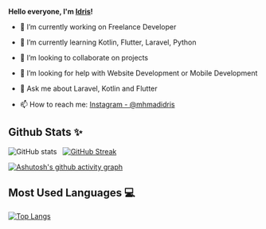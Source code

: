 **Hello everyone, I'm [Idris](https://github.com/mhmadidris)!**
- 🔭 I’m currently working on Freelance Developer

- 🌱 I’m currently learning Kotlin, Flutter, Laravel, Python

- 👯 I’m looking to collaborate on projects

- 🤔 I’m looking for help with Website Development or Mobile Development

- 💬 Ask me about Laravel, Kotlin and Flutter

- 📫 How to reach me: [Instagram - @mhmadidris](https://www.instagram.com/mhmadidris/)

**Github Stats ✨**
---


![GitHub stats](https://github-readme-stats.vercel.app/api?username=mhmadidris&show_icons=true&theme=radical)
&nbsp;
[![GitHub Streak](https://streak-stats.demolab.com/?user=mhmadidris&theme=dark)](https://git.io/streak-stats)

[![Ashutosh's github activity graph](https://github-readme-activity-graph.cyclic.app/graph?username=mhmadidris&custom_title=Github%20Activity&hide_border=true)](https://github.com/ashutosh00710/github-readme-activity-graph)

**Most Used Languages 💻**
---
[![Top Langs](https://github-readme-stats.vercel.app/api/top-langs/?username=mhmadidris&hide_progress=true)](https://github.com/anuraghazra/github-readme-stats)
